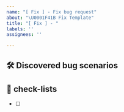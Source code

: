 ```yaml
---
name: "[ Fix ] - Fix bug request"
about: "\U0001F41B Fix Template"
title: "[ Fix ] - "
labels: ''
assignees: ''

---
```


## 🛠️ Discovered bug scenarios

## 📝 check-lists
- [ ]
